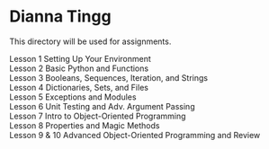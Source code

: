 # Dianna Tingg

This directory will be used for assignments.

Lesson 1 Setting Up Your Environment  
Lesson 2 Basic Python and Functions  
Lesson 3 Booleans, Sequences, Iteration, and Strings  
Lesson 4 Dictionaries, Sets, and Files  
Lesson 5 Exceptions and Modules  
Lesson 6 Unit Testing and Adv. Argument Passing  
Lesson 7 Intro to Object-Oriented Programming  
Lesson 8 Properties and Magic Methods  
Lesson 9 & 10 Advanced Object-Oriented Programming and Review  

